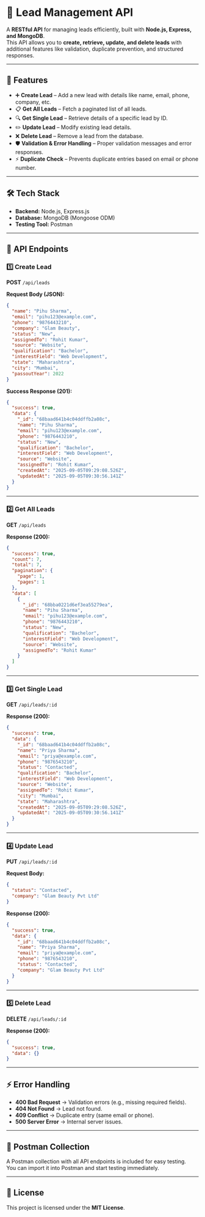 # 📌 Lead Management API

A **RESTful API** for managing leads efficiently, built with **Node.js, Express, and MongoDB**.  
This API allows you to **create, retrieve, update, and delete leads** with additional features like validation, duplicate prevention, and structured responses.

---

## 🚀 Features
- ➕ **Create Lead** – Add a new lead with details like name, email, phone, company, etc.  
- 📋 **Get All Leads** – Fetch a paginated list of all leads.  
- 🔍 **Get Single Lead** – Retrieve details of a specific lead by ID.  
- ✏️ **Update Lead** – Modify existing lead details.  
- ❌ **Delete Lead** – Remove a lead from the database.  
- 🛡 **Validation & Error Handling** – Proper validation messages and error responses.  
- ⚡ **Duplicate Check** – Prevents duplicate entries based on email or phone number.  

---

## 🛠 Tech Stack
- **Backend:** Node.js, Express.js  
- **Database:** MongoDB (Mongoose ODM)  
- **Testing Tool:** Postman  

---

## 📂 API Endpoints

### 1️⃣ Create Lead
**POST** `/api/leads`

**Request Body (JSON):**
```json
{
  "name": "Pihu Sharma",
  "email": "pihu123@example.com",
  "phone": "9876443210",
  "company": "Glam Beauty",
  "status": "New",
  "assignedTo": "Rohit Kumar",
  "source": "Website",
  "qualification": "Bachelor",
  "interestField": "Web Development",
  "state": "Maharashtra",
  "city": "Mumbai",
  "passoutYear": 2022
}
```

**Success Response (201):**
```json
{
  "success": true,
  "data": {
    "_id": "68baad641b4c04ddffb2a08c",
    "name": "Pihu Sharma",
    "email": "pihu123@example.com",
    "phone": "9876443210",
    "status": "New",
    "qualification": "Bachelor",
    "interestField": "Web Development",
    "source": "Website",
    "assignedTo": "Rohit Kumar",
    "createdAt": "2025-09-05T09:29:08.526Z",
    "updatedAt": "2025-09-05T09:30:56.141Z"
  }
}
```

---

### 2️⃣ Get All Leads
**GET** `/api/leads`

**Response (200):**
```json
{
  "success": true,
  "count": 7,
  "total": 7,
  "pagination": {
    "page": 1,
    "pages": 1
  },
  "data": [
    {
      "_id": "68bba0221d6ef3ea55279ea",
      "name": "Pihu Sharma",
      "email": "pihu123@example.com",
      "phone": "9876443210",
      "status": "New",
      "qualification": "Bachelor",
      "interestField": "Web Development",
      "source": "Website",
      "assignedTo": "Rohit Kumar"
    }
  ]
}
```

---

### 3️⃣ Get Single Lead
**GET** `/api/leads/:id`

**Response (200):**
```json
{
  "success": true,
  "data": {
    "_id": "68baad641b4c04ddffb2a08c",
    "name": "Priya Sharma",
    "email": "priya@example.com",
    "phone": "9876543210",
    "status": "Contacted",
    "qualification": "Bachelor",
    "interestField": "Web Development",
    "source": "Website",
    "assignedTo": "Rohit Kumar",
    "city": "Mumbai",
    "state": "Maharashtra",
    "createdAt": "2025-09-05T09:29:08.526Z",
    "updatedAt": "2025-09-05T09:30:56.141Z"
  }
}
```

---

### 4️⃣ Update Lead
**PUT** `/api/leads/:id`

**Request Body:**
```json
{
  "status": "Contacted",
  "company": "Glam Beauty Pvt Ltd"
}
```

**Response (200):**
```json
{
  "success": true,
  "data": {
    "_id": "68baad641b4c04ddffb2a08c",
    "name": "Priya Sharma",
    "email": "priya@example.com",
    "phone": "9876543210",
    "status": "Contacted",
    "company": "Glam Beauty Pvt Ltd"
  }
}
```

---

### 5️⃣ Delete Lead
**DELETE** `/api/leads/:id`

**Response (200):**
```json
{
  "success": true,
  "data": {}
}
```

---

## ⚡ Error Handling
- **400 Bad Request** → Validation errors (e.g., missing required fields).  
- **404 Not Found** → Lead not found.  
- **409 Conflict** → Duplicate entry (same email or phone).  
- **500 Server Error** → Internal server issues.  

---

## 📸 Postman Collection
A Postman collection with all API endpoints is included for easy testing.  
You can import it into Postman and start testing immediately.  

---

## 📝 License
This project is licensed under the **MIT License**.

